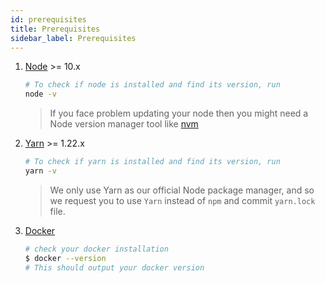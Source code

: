 ```yaml
---
id: prerequisites
title: Prerequisites
sidebar_label: Prerequisites
---
```


1. [Node](https://nodejs.org/en/download/) >= 10.x
   ```sh
   # To check if node is installed and find its version, run
   node -v
   ```
   > If you face problem updating your node then you might need a Node version manager tool like [nvm](https://github.com/nvm-sh/nvm)
1. [Yarn](https://classic.yarnpkg.com/en/docs/install) >= 1.22.x
   ```sh
   # To check if yarn is installed and find its version, run
   yarn -v
   ```
   > We only use Yarn as our official Node package manager, and so we request you to use `Yarn` instead of `npm` and commit `yarn.lock` file.
1. [Docker](https://docs.docker.com/get-docker/)

   ```sh
   # check your docker installation
   $ docker --version
   # This should output your docker version
   ```
